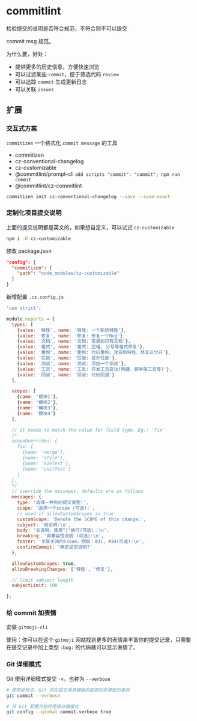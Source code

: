 # commitlint

检验提交的说明是否符合规范，不符合则不可以提交

commit msg 规范。

为什么要，好处：

  - 提供更多的历史信息，方便快速浏览
  - 可以过滤某些 `commit`，便于筛选代码 `review`
  - 可以追踪 `commit` 生成更新日志
  - 可以关联 `issues`

## 扩展

### 交互式方案

`commitizen` 一个格式化 `commit message` 的工具

  - commitizen
  - cz-conventional-changelog
  - cz-customizable
  - @commitlint/prompt-cli `add scripts "commit": "commit"; npm run commit`
  - @commitlint/cz-commitlint

```bash
commitizen init cz-conventional-changelog --save --save-exact
```

### 定制化项目提交说明

上面的提交说明都是英文的，如果想自定义，可以试试 `cz-customizable`

```bash
npm i -D cz-customizable
```

修改 package.json

```json
"config": {
  "commitizen": {
    "path": "node_modules/cz-customizable"
  }
}
```

新增配置 `.cz.config.js`

```js
'use strict';

module.exports = {
  types: [
    {value: '特性', name: '特性: 一个新的特性'},
    {value: '修复', name: '修复: 修复一个Bug'},
    {value: '文档', name: '文档: 变更的只有文档'},
    {value: '格式', name: '格式: 空格, 分号等格式修复'},
    {value: '重构', name: '重构: 代码重构，注意和特性、修复区分开'},
    {value: '性能', name: '性能: 提升性能'},
    {value: '测试', name: '测试: 添加一个测试'},
    {value: '工具', name: '工具: 开发工具变动(构建、脚手架工具等)'},
    {value: '回滚', name: '回滚: 代码回退'}
  ],

  scopes: [
    {name: '模块1'},
    {name: '模块2'},
    {name: '模块3'},
    {name: '模块4'}
  ],

  // it needs to match the value for field type. Eg.: 'fix'
  /*
  scopeOverrides: {
    fix: [
      {name: 'merge'},
      {name: 'style'},
      {name: 'e2eTest'},
      {name: 'unitTest'}
    ]
  },
  */
  // override the messages, defaults are as follows
  messages: {
    type: '选择一种你的提交类型:',
    scope: '选择一个scope (可选):',
    // used if allowCustomScopes is true
    customScope: 'Denote the SCOPE of this change:',
    subject: '短说明:\n',
    body: '长说明，使用"|"换行(可选)：\n',
    breaking: '非兼容性说明 (可选):\n',
    footer: '关联关闭的issue，例如：#31, #34(可选):\n',
    confirmCommit: '确定提交说明?'
  },

  allowCustomScopes: true,
  allowBreakingChanges: ['特性', '修复'],

  // limit subject length
  subjectLimit: 100

};
```

### 给 commit 加表情

安装 `gitmoji-cli`

使用：你可以在这个 `gitmoji` 网站找到更多的表情来丰富你的提交记录，只需要在提交记录中加上类型 `:bug:` 的代码就可以显示表情了。

### Git 详细模式

Git 使用详细模式提交 `-v`，也称为 `--verbose`

```bash
# 使用此标志，Git 将在提交消息模板的底部包含更改的差异
git commit --verbose

# 将 Git 配置为始终使用详细模式
git config --global commit.verbose true
```
